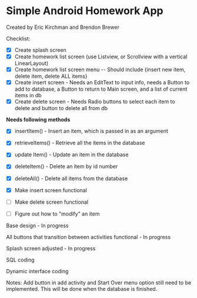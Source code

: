 # Simple Android Homework App

Created by Eric Kirchman and Brendon Brewer

Checklist:

- [x] Create splash screen  
- [X] Create homework list screen (use Listview, or Scrollview with a vertical LinearLayout)  
- [X] Create homework list screen menu -- Should include {insert new item, delete item, delete ALL items}   
- [X] Create insert screen - Needs an EditText to input info, needs a Button to add to database, a Button to return to Main screen, and a list of current items in db  
- [x] Create delete screen - Needs Radio buttons to select each item to delete and button to delete all from db  

**Needs following methods**  
- [x] insertItem() - Insert an item, which is passed in as an argument  
- [x] retrieveItems() - Retrieve all the items in the database  
- [x] update Item() - Update an item in the database  
- [x] deleteItem() - Delete an item by id number  
- [x] deleteAll() - Delete all items from the database  

- [X] Make insert screen functional  
- [ ] Make delete screen functional
- [ ] Figure out how to "modify" an item


Base design - In progress

All buttons that transition between activities functional - In progress

Splash screen adjusted - In progress

SQL coding

Dynamic interface coding

Notes: Add button in add activity and Start Over menu option still need to be implemented. This will be done when the database is finished.
